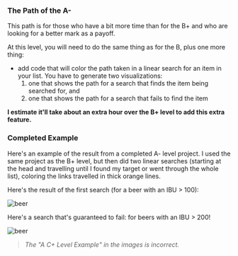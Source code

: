 ### The Path of the A-

This path is for those who have a bit more time than for the B+ and who are looking for a better mark as a payoff.

At this level, you will need to do the same thing as for the B, plus one more thing:

- add code that will color the path taken in a linear search for an item in your list. You have to generate two visualizations:
    1. one that shows the path for a search that finds the item being searched for, and
    2. one that shows the path for a search that fails to find the item
  

**I estimate it'll take about an extra hour over the B+ level to add this extra feature.**

### Completed Example

Here's an example of the result from a completed A- level project. I used the same project as the B+ level, but then did two linear searches (starting at the head and travelling until I found my target or went through the whole list), coloring the links travelled in thick orange lines.

Here's the result of the first search (for a beer with an IBU > 100):

![beer](images/level-a-minus-example-1.gif)

Here's a search that's guaranteed to fail: for beers with an IBU > 200!

![beer](images/level-a-minus-example-2.gif)

> _The "A C+ Level Example" in the images is incorrect._